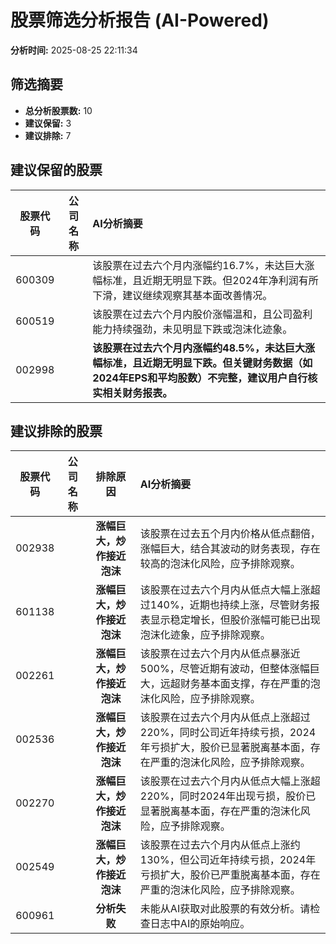 # 股票筛选分析报告 (AI-Powered)

**分析时间:** 2025-08-25 22:11:34

## 筛选摘要

- **总分析股票数:** 10
- **建议保留:** 3
- **建议排除:** 7

## 建议保留的股票

| 股票代码 | 公司名称 | AI分析摘要 |
|:---:|:---:|:---|
| 600309 |  | 该股票在过去六个月内涨幅约16.7%，未达巨大涨幅标准，且近期无明显下跌。但2024年净利润有所下滑，建议继续观察其基本面改善情况。 |
| 600519 |  | 该股票在过去六个月内股价涨幅温和，且公司盈利能力持续强劲，未见明显下跌或泡沫化迹象。 |
| 002998 |  | **该股票在过去六个月内涨幅约48.5%，未达巨大涨幅标准，且近期无明显下跌。但关键财务数据（如2024年EPS和平均股数）不完整，建议用户自行核实相关财务报表。** |

## 建议排除的股票

| 股票代码 | 公司名称 | 排除原因 | AI分析摘要 |
|:---:|:---:|:---:|:---|
| 002938 |  | **涨幅巨大，炒作接近泡沫** | 该股票在过去五个月内价格从低点翻倍，涨幅巨大，结合其波动的财务表现，存在较高的泡沫化风险，应予排除观察。 |
| 601138 |  | **涨幅巨大，炒作接近泡沫** | 该股票在过去六个月内从低点大幅上涨超过140%，近期也持续上涨，尽管财务报表显示稳定增长，但股价涨幅可能已出现泡沫化迹象，应予排除观察。 |
| 002261 |  | **涨幅巨大，炒作接近泡沫** | 该股票在过去六个月内从低点暴涨近500%，尽管近期有波动，但整体涨幅巨大，远超财务基本面支撑，存在严重的泡沫化风险，应予排除观察。 |
| 002536 |  | **涨幅巨大，炒作接近泡沫** | 该股票在过去六个月内从低点上涨超过220%，同时公司近年持续亏损，2024年亏损扩大，股价已显著脱离基本面，存在严重的泡沫化风险，应予排除观察。 |
| 002270 |  | **涨幅巨大，炒作接近泡沫** | 该股票在过去六个月内从低点大幅上涨超220%，同时2024年出现亏损，股价已显著脱离基本面，存在严重的泡沫化风险，应予排除观察。 |
| 002549 |  | **涨幅巨大，炒作接近泡沫** | 该股票在过去六个月内从低点上涨约130%，但公司近年持续亏损，2024年亏损扩大，股价已严重脱离基本面，存在严重的泡沫化风险，应予排除观察。 |
| 600961 |  | **分析失败** | 未能从AI获取对此股票的有效分析。请检查日志中AI的原始响应。 |
